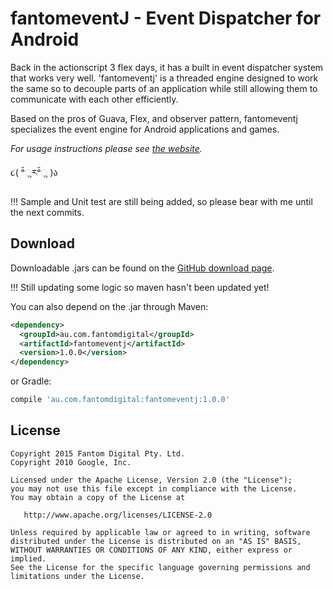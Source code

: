 fantomeventJ - Event Dispatcher for Android
===========================================

Back in the actionscript 3 flex days, it has a built in event dispatcher system that works very well. 'fantomeventj' is a threaded engine designed to work the same so to decouple parts of an application while still allowing them to communicate with each other efficiently.

Based on the pros of Guava, Flex, and observer pattern, fantomeventj specializes the event engine for Android applications and games.

*For usage instructions please see [the website][1].*

૮( ᵒ̌ૢཪᵒ̌ૢ )ა

!!! Sample and Unit test are still being added, so please bear with me until the next commits.

Download
--------

Downloadable .jars can be found on the [GitHub download page][2].

!!! Still updating some logic so maven hasn't been updated yet!

You can also depend on the .jar through Maven:
```xml
<dependency>
  <groupId>au.com.fantomdigital</groupId>
  <artifactId>fantomeventj</artifactId>
  <version>1.0.0</version>
</dependency>
```
or Gradle:
```groovy
compile 'au.com.fantomdigital:fantomeventj:1.0.0'
```


License
-------

    Copyright 2015 Fantom Digital Pty. Ltd.
    Copyright 2010 Google, Inc.

    Licensed under the Apache License, Version 2.0 (the "License");
    you may not use this file except in compliance with the License.
    You may obtain a copy of the License at

       http://www.apache.org/licenses/LICENSE-2.0

    Unless required by applicable law or agreed to in writing, software
    distributed under the License is distributed on an "AS IS" BASIS,
    WITHOUT WARRANTIES OR CONDITIONS OF ANY KIND, either express or implied.
    See the License for the specific language governing permissions and
    limitations under the License.



 [1]: https://github.com/shuurai/fantomeventj
 [2]: https://github.com/shuurai/fantomeventj/downloads
